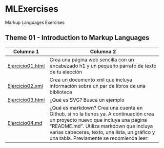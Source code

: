 # MLExercises
Markup Languages Exercises

## Theme 01 - Introduction to Markup Languages

Columna 1 | Columna 2
-------------------- | --------------------------------------------------------------------------------
[Ejercicio01.html](/Tema01/Ejercicio01.html) | Crea una página web sencilla con un encabezado h1 y un pequeño párrafo de texto de tu elección
[Ejercicio02.xml](/Tema01/Ejercicio02.xml) | Crea un documento xml que incluya información sobre un par de libros de una biblioteca
[Ejercicio03.html](/Tema01/Ejercicio03.html) | ¿Qué es SVG? Busca un ejemplo
[Ejercicio04.md](/Tema01/Ejercicio04.md) | ¿Qué es markdown? Crea una cuenta en Github, si no la tienes ya. A continuación crea un proyecto nuevo que incluya una página “README.md”. Utiliza markdown que incluya varias cabeceras, texto, una lista, un gráfico y una tabla. Previamente se recomienda leer:
